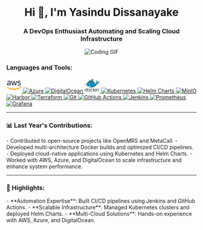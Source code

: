<h1 align="center">Hi 👋, I'm Yasindu Dissanayake</h1>
<h3 align="center">A DevOps Enthusiast Automating and Scaling Cloud Infrastructure</h3>

<p align="center">
  <img src="https://media.giphy.com/media/qgQUggAC3Pfv687qPC/giphy.gif" alt="Coding GIF" width="600" height="300">
</p>

<h3 align="left">Languages and Tools:</h3>
<p align="left"> 
  <a href="https://aws.amazon.com" target="_blank"> 
    <img src="https://raw.githubusercontent.com/devicons/devicon/master/icons/amazonwebservices/amazonwebservices-original-wordmark.svg" alt="AWS" width="40" height="40"/> 
  </a>
  <a href="https://azure.microsoft.com" target="_blank"> 
    <img src="https://www.vectorlogo.zone/logos/microsoft_azure/microsoft_azure-icon.svg" alt="Azure" width="40" height="40"/> 
  </a>
  <a href="https://www.digitalocean.com/" target="_blank"> 
    <img src="https://www.vectorlogo.zone/logos/digitalocean/digitalocean-icon.svg" alt="DigitalOcean" width="40" height="40"/> 
  </a>
  <a href="https://www.docker.com" target="_blank"> 
    <img src="https://raw.githubusercontent.com/devicons/devicon/master/icons/docker/docker-original-wordmark.svg" alt="Docker" width="40" height="40"/> 
  </a>
  <a href="https://kubernetes.io" target="_blank"> 
    <img src="https://www.vectorlogo.zone/logos/kubernetes/kubernetes-icon.svg" alt="Kubernetes" width="40" height="40"/> 
  </a>
  <a href="https://helm.sh" target="_blank"> 
    <img src="https://www.vectorlogo.zone/logos/helmsh/helmsh-icon.svg" alt="Helm Charts" width="40" height="40"/> 
  </a>
  <a href="https://min.io" target="_blank"> 
    <img src="https://www.vectorlogo.zone/logos/minioio/minioio-icon.svg" alt="MinIO" width="40" height="40"/> 
  </a>
  <a href="https://goharbor.io" target="_blank"> 
    <img src="https://www.vectorlogo.zone/logos/goharborio/goharborio-icon.svg" alt="Harbor" width="40" height="40"/> 
  </a>
  <a href="https://www.terraform.io" target="_blank"> 
    <img src="https://www.vectorlogo.zone/logos/terraformio/terraformio-icon.svg" alt="Terraform" width="40" height="40"/> 
  </a>
  <a href="https://git-scm.com" target="_blank"> 
    <img src="https://www.vectorlogo.zone/logos/git-scm/git-scm-icon.svg" alt="Git" width="40" height="40"/> 
  </a>
  <a href="https://github.com/features/actions" target="_blank"> 
    <img src="https://www.vectorlogo.zone/logos/github/github-icon.svg" alt="GitHub Actions" width="40" height="40"/> 
  </a>
  <a href="https://www.jenkins.io" target="_blank"> 
    <img src="https://www.vectorlogo.zone/logos/jenkins/jenkins-icon.svg" alt="Jenkins" width="40" height="40"/> 
  </a>
  <a href="https://prometheus.io" target="_blank"> 
    <img src="https://www.vectorlogo.zone/logos/prometheusio/prometheusio-icon.svg" alt="Prometheus" width="40" height="40"/> 
  </a>
  <a href="https://grafana.com" target="_blank"> 
    <img src="https://www.vectorlogo.zone/logos/grafana/grafana-icon.svg" alt="Grafana" width="40" height="40"/> 
  </a>
</p>

---

<h3 align="left">📊 Last Year's Contributions:</h3>
<p align="left">
  - Contributed to open-source projects like OpenMRS and MetaCall.  
  - Developed multi-architecture Docker builds and optimized CI/CD pipelines.  
  - Deployed cloud-native applications using Kubernetes and Helm Charts.  
  - Worked with AWS, Azure, and DigitalOcean to scale infrastructure and enhance system performance.
</p>

---

<h3 align="left">🌟 Highlights:</h3>
- **Automation Expertise**: Built CI/CD pipelines using Jenkins and GitHub Actions.  
- **Scalable Infrastructure**: Managed Kubernetes clusters and deployed Helm Charts.  
- **Multi-Cloud Solutions**: Hands-on experience with AWS, Azure, and DigitalOcean.  
